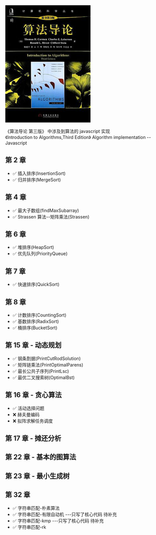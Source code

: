 <img src='./cover.jpg' />

《算法导论 第三版》 中涉及到算法的 javascript 实现<br>
《Introduction to Algorithms,Third Edition》 Algorithm implementation -- Javascript<br>

## 第 2 章

- ✅ 插入排序(InsertionSort)
- ✅ 归并排序(MergeSort)

## 第 4 章

- ✅ 最大子数组(findMaxSubarray)
- ✅ Strassen 算法--矩阵乘法(Strassen)

## 第 6 章

- ✅ 堆排序(HeapSort)
- ✅ 优先队列(PriorityQueue)

## 第 7 章

- ✅ 快速排序(QuickSort)

## 第 8 章

- ✅ 计数排序(CountingSort)
- ✅ 基数排序(RadixSort)
- ✅ 桶排序(BucketSort)

## 第 15 章 - 动态规划

- ✅ 钢条割据(PrintCutRodSolution)
- ✅ 矩阵链乘法(PrintOptimalParens)
- ✅ 最长公共子序列(PrintLsc)
- ✅ 最优二叉搜索树(OptimalBst)

## 第 16 章 - 贪心算法

- ✅ 活动选择问题
- ❌ 赫夫曼编码
- ❌ 拟阵求解任务调度

## 第 17 章 - 摊还分析


## 第 22 章 - 基本的图算法


## 第 23 章 - 最小生成树
## 第 32 章

- ✅ 字符串匹配-朴素算法
- ✅ 字符串匹配-有限自动机 ---只写了核心代码 待补充
- ✅ 字符串匹配-kmp ---只写了核心代码 待补充
- ✅ 字符串匹配-rk
